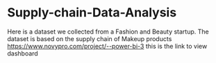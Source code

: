 # Supply-chain-Data-Analysis
Here is a dataset we collected from a Fashion and Beauty startup. The dataset is based on the supply chain of Makeup products
https://www.novypro.com/project/--power-bi-3 this is the link to view dashboard
